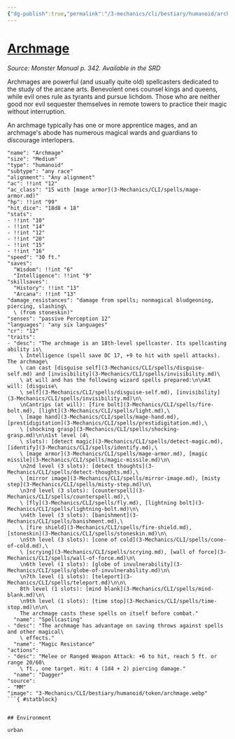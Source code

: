 ```yaml
---
{"dg-publish":true,"permalink":"/3-mechanics/cli/bestiary/humanoid/archmage/","tags":["ttrpg-cli/compendium/src/5e/mm","ttrpg-cli/monster/cr/12","ttrpg-cli/monster/environment/urban","ttrpg-cli/monster/size/medium","ttrpg-cli/monster/type/humanoid/any-race"]}
---
```


# [Archmage](3-Mechanics\CLI\bestiary\humanoid/archmage.md)
*Source: Monster Manual p. 342. Available in the <span title='Systems Reference Document (5.1)'>SRD</span>*  

Archmages are powerful (and usually quite old) spellcasters dedicated to the study of the arcane arts. Benevolent ones counsel kings and queens, while evil ones rule as tyrants and pursue lichdom. Those who are neither good nor evil sequester themselves in remote towers to practice their magic without interruption.

An archmage typically has one or more apprentice mages, and an archmage's abode has numerous magical wards and guardians to discourage interlopers.

```statblock
"name": "Archmage"
"size": "Medium"
"type": "humanoid"
"subtype": "any race"
"alignment": "Any alignment"
"ac": !!int "12"
"ac_class": "15 with [mage armor](3-Mechanics/CLI/spells/mage-armor.md)"
"hp": !!int "99"
"hit_dice": "18d8 + 18"
"stats":
- !!int "10"
- !!int "14"
- !!int "12"
- !!int "20"
- !!int "15"
- !!int "16"
"speed": "30 ft."
"saves":
  "Wisdom": !!int "6"
  "Intelligence": !!int "9"
"skillsaves":
  "History": !!int "13"
  "Arcana": !!int "13"
"damage_resistances": "damage from spells; nonmagical bludgeoning, piercing, slashing\
  \ (from stoneskin)"
"senses": "passive Perception 12"
"languages": "any six languages"
"cr": "12"
"traits":
- "desc": "The archmage is an 18th-level spellcaster. Its spellcasting ability is\
    \ Intelligence (spell save DC 17, +9 to hit with spell attacks). The archmage\
    \ can cast [disguise self](3-Mechanics/CLI/spells/disguise-self.md) and [invisibility](3-Mechanics/CLI/spells/invisibility.md)\
    \ at will and has the following wizard spells prepared:\n\nAt will: [disguise\
    \ self](3-Mechanics/CLI/spells/disguise-self.md), [invisibility](3-Mechanics/CLI/spells/invisibility.md)\n\
    \nCantrips (at will): [fire bolt](3-Mechanics/CLI/spells/fire-bolt.md), [light](3-Mechanics/CLI/spells/light.md),\
    \ [mage hand](3-Mechanics/CLI/spells/mage-hand.md), [prestidigitation](3-Mechanics/CLI/spells/prestidigitation.md),\
    \ [shocking grasp](3-Mechanics/CLI/spells/shocking-grasp.md)\n\n1st level (4\
    \ slots): [detect magic](3-Mechanics/CLI/spells/detect-magic.md), [identify](3-Mechanics/CLI/spells/identify.md),\
    \ [mage armor](3-Mechanics/CLI/spells/mage-armor.md), [magic missile](3-Mechanics/CLI/spells/magic-missile.md)\n\
    \n2nd level (3 slots): [detect thoughts](3-Mechanics/CLI/spells/detect-thoughts.md),\
    \ [mirror image](3-Mechanics/CLI/spells/mirror-image.md), [misty step](3-Mechanics/CLI/spells/misty-step.md)\n\
    \n3rd level (3 slots): [counterspell](3-Mechanics/CLI/spells/counterspell.md),\
    \ [fly](3-Mechanics/CLI/spells/fly.md), [lightning bolt](3-Mechanics/CLI/spells/lightning-bolt.md)\n\
    \n4th level (3 slots): [banishment](3-Mechanics/CLI/spells/banishment.md),\
    \ [fire shield](3-Mechanics/CLI/spells/fire-shield.md), [stoneskin](3-Mechanics/CLI/spells/stoneskin.md)\n\
    \n5th level (3 slots): [cone of cold](3-Mechanics/CLI/spells/cone-of-cold.md),\
    \ [scrying](3-Mechanics/CLI/spells/scrying.md), [wall of force](3-Mechanics/CLI/spells/wall-of-force.md)\n\
    \n6th level (1 slots): [globe of invulnerability](3-Mechanics/CLI/spells/globe-of-invulnerability.md)\n\
    \n7th level (1 slots): [teleport](3-Mechanics/CLI/spells/teleport.md)\n\n\
    8th level (1 slots): [mind blank](3-Mechanics/CLI/spells/mind-blank.md)\n\
    \n9th level (1 slots): [time stop](3-Mechanics/CLI/spells/time-stop.md)\n\n\
    The archmage casts these spells on itself before combat."
  "name": "Spellcasting"
- "desc": "The archmage has advantage on saving throws against spells and other magical\
    \ effects."
  "name": "Magic Resistance"
"actions":
- "desc": "Melee or Ranged Weapon Attack: +6 to hit, reach 5 ft. or range 20/60\
    \ ft., one target. Hit: 4 (1d4 + 2) piercing damage."
  "name": "Dagger"
"source":
- "MM"
"image": "3-Mechanics/CLI/bestiary/humanoid/token/archmage.webp"
```{ #statblock}


## Environment

urban